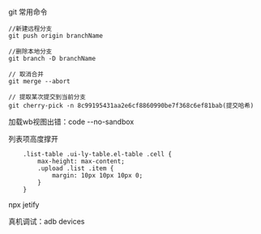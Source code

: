 git 常用命令

```
//新建远程分支
git push origin branchName

//删除本地分支
git branch -D branchName

// 取消合并
git merge --abort

// 提取某次提交到当前分支
git cherry-pick -n 8c99195431aa2e6cf8860990be7f368c6ef81bab(提交哈希)
```



加载wb视图出错：code --no-sandbox



列表项高度撑开

```
	.list-table .ui-ly-table.el-table .cell {
		max-height: max-content;
		.upload .list .item {
			margin: 10px 10px 10px 0;
		}
	}
```



npx jetify

真机调试：adb devices


